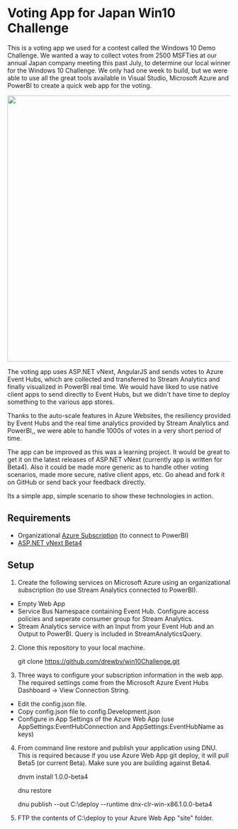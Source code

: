 # Voting App for Japan Win10 Challenge

This is a voting app we used for a contest called the 
Windows 10 Demo Challenge. We wanted a way to collect 
votes from 2500 MSFTies at our annual Japan company meeting 
this past July, to determine our local winner for the 
Windows 10 Challenge. We only had one week to build, but we were 
able to use all the great tools available in Visual Studio, 
Microsoft Azure and PowerBI to create a quick web app 
for the voting. 

<img src="https://raw.githubusercontent.com/drewby/win10Challenge/master/PowerBIview.png" width="600px"/>

The voting app uses ASP.NET vNext, AngularJS and sends 
votes to Azure Event Hubs, which are collected and 
transferred to Stream Analytics and finally visualized 
in PowerBI real time. We would have liked to use native 
client apps to send directly to Event Hubs, but we 
didn't have time to deploy something to the various app 
stores.

Thanks to the auto-scale features in Azure Websites, the
resiliency provided by Event Hubs and the real time analytics 
provided by Stream Analytics and PowerBI,, we were able to 
handle 1000s of votes in a very short period of time. 

The app can be improved as this was a learning project. It
would be great to get it on the latest releases of 
ASP.NET vNext (currently app is written for Beta4). Also 
it could be made more generic as to handle other voting 
scenarios, made more secure, native client apps, etc. 
Go ahead and fork it on GitHub or send back your feedback directly.

Its a simple app, simple scenario to show these technologies in action.

## Requirements

* Organizational [Azure Subscription](http://azure.microsoft.com/en-us/) (to connect to PowerBI)
* [ASP.NET vNext Beta4](http://github.com/aspnet/home)

## Setup

1. Create the following services on Microsoft Azure using an organizational 
subscription (to use Stream Analytics connected to PowerBI).

  * Empty Web App
  * Service Bus Namespace containing Event Hub. Configure 
  access policies and seperate consumer group for Stream Analytics.
  * Stream Analytics service with an Input from your Event Hub
  and an Output to PowerBI. Query is included in StreamAnalyticsQuery.

2. Clone this repository to your local machine. 

   git clone https://github.com/drewby/win10Challenge.git

3. Three ways to configure your subscription information in the web app. 
The required settings come from the Microsoft Azure Event Hubs Dashboard ->
View Connection String.

  * Edit the config.json file.
  * Copy config.json file to config.Development.json
  * Configure in App Settings of the Azure Web App
  (use AppSettings:EventHubConnection and AppSettings:EventHubName as keys)

4. From command line restore and publish your application using DNU. This is required
because if you use Azure Web App git deploy, it will pull Beta5 (or current Beta). Make sure
you are building against Beta4.

   dnvm install 1.0.0-beta4

   dnu restore
   
   dnu publish --out C:\deploy --runtime dnx-clr-win-x86.1.0.0-beta4
   
5. FTP the contents of C:\deploy to your Azure Web App "site" folder.

